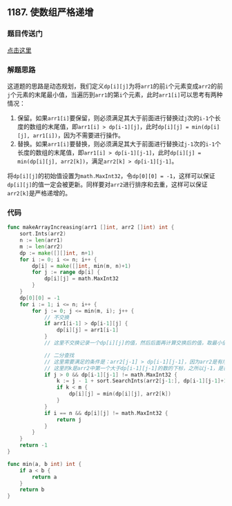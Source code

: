 ## 1187. 使数组严格递增

### 题目传送门

[点击这里](https://leetcode.cn/problems/make-array-strictly-increasing/)

### 解题思路

这道题的思路是动态规划，我们定义`dp[i][j]`为将`arr1`的前`i`个元素变成`arr2`的前`j`个元素的末尾最小值，当遍历到`arr1`的第`i`个元素，此时`arr1[i]`可以思考有两种情况：

1. 保留。如果`arr1[i]`要保留，则必须满足其大于前面进行替换过`j`次的`i-1`个长度的数组的末尾值，即`arr1[i] > dp[i-1][j]`，此时`dp[i][j] = min(dp[i][j], arr1[i])`，因为不需要进行操作。
2. 替换。如果`arr1[i]`要替换，则必须满足其大于前面进行替换过`j-1`次的`i-1`个长度的数组的末尾值，即`arr1[i] > dp[i-1][j-1]`，此时`dp[i][j] = min(dp[i][j], arr2[k])`，满足`arr2[k] > dp[i-1][j-1]`。

将`dp[i][j]`的初始值设置为`math.MaxInt32`，令`dp[0][0] = -1`，这样可以保证`dp[i][j]`的值一定会被更新。同样要对`arr2`进行排序和去重，这样可以保证`arr2[k]`是严格递增的。

### 代码

```go
func makeArrayIncreasing(arr1 []int, arr2 []int) int {
	sort.Ints(arr2)
	n := len(arr1)
	m := len(arr2)
	dp := make([][]int, n+1)
	for i := 0; i <= n; i++ {
		dp[i] = make([]int, min(m, n)+1)
		for j := range dp[i] {
			dp[i][j] = math.MaxInt32
		}
	}
	dp[0][0] = -1
	for i := 1; i <= n; i++ {
		for j := 0; j <= min(m, i); j++ {
			// 不交换
			if arr1[i-1] > dp[i-1][j] {
				dp[i][j] = arr1[i-1]
			}
			// 这里不交换记录一个dp[i][j]的值，然后后面再计算交换后的值，取最小值

			// 二分查找
			// 这里需要满足的条件是：arr2[j-1] > dp[i-1][j-1]，因为arr2是有序的，所以可以用二分查找
			// 这里的k是arr2中第一个大于dp[i-1][j-1]的数的下标，之所以j-1，是已经替换了j-1次，要从j-1的位置开始查找
			if j > 0 && dp[i-1][j-1] != math.MaxInt32 {
				k := j - 1 + sort.SearchInts(arr2[j-1:], dp[i-1][j-1]+1)
				if k < m {
					dp[i][j] = min(dp[i][j], arr2[k])
				}
			}
			if i == n && dp[i][j] != math.MaxInt32 {
				return j
			}
		}
	}
	return -1
}

func min(a, b int) int {
	if a < b {
		return a
	}
	return b
}
```